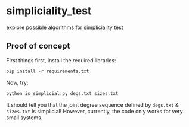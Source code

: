 # simpliciality_test

explore possible algorithms for simpliciality test

## Proof of concept
First things first, install the required libraries:
```python
pip install -r requirements.txt
```

Now, try:
```python
python is_simplicial.py degs.txt sizes.txt
```

It should tell you that the joint degree sequence defined by `degs.txt` & `sizes.txt` is simplicial! 
However, currently, the code only works for very small systems.   